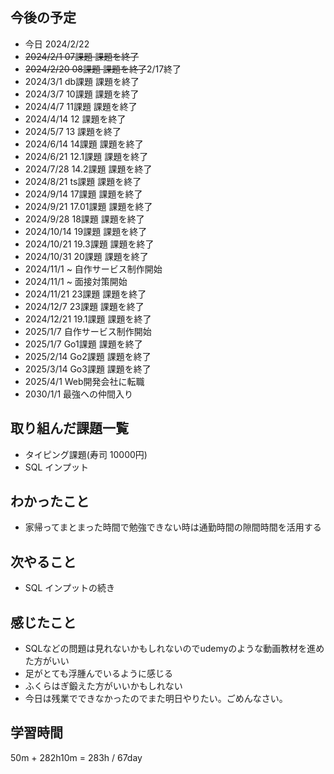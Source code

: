 ## 今後の予定
- 今日 2024/2/22
- ~~2024/2/1 07課題 課題を終了~~
- ~~2024/2/20 08課題 課題を終了~~2/17終了
- 2024/3/1 db課題 課題を終了
- 2024/3/7 10課題 課題を終了
- 2024/4/7 11課題 課題を終了
- 2024/4/14 12 課題を終了
- 2024/5/7 13 課題を終了
- 2024/6/14 14課題 課題を終了
- 2024/6/21 12.1課題 課題を終了
- 2024/7/28 14.2課題 課題を終了
- 2024/8/21 ts課題 課題を終了
- 2024/9/14 17課題 課題を終了
- 2024/9/21 17.01課題 課題を終了
- 2024/9/28 18課題 課題を終了
- 2024/10/14 19課題 課題を終了
- 2024/10/21 19.3課題 課題を終了
- 2024/10/31 20課題 課題を終了
- 2024/11/1 ~ 自作サービス制作開始
- 2024/11/1 ~ 面接対策開始
- 2024/11/21 23課題 課題を終了
- 2024/12/7 23課題 課題を終了
- 2024/12/21 19.1課題 課題を終了
- 2025/1/7 自作サービス制作開始
- 2025/1/7 Go1課題 課題を終了
- 2025/2/14 Go2課題 課題を終了
- 2025/3/14 Go3課題 課題を終了
- 2025/4/1 Web開発会社に転職
- 2030/1/1 最強への仲間入り

## 取り組んだ課題一覧
- タイピング課題(寿司 10000円)
- SQL インプット
## わかったこと
- 家帰ってまとまった時間で勉強できない時は通勤時間の隙間時間を活用する
## 次やること
- SQL インプットの続き
## 感じたこと
- SQLなどの問題は見れないかもしれないのでudemyのような動画教材を進めた方がいい
- 足がとても浮腫んでいるように感じる
- ふくらはぎ鍛えた方がいいかもしれない
- 今日は残業でできなかったのでまた明日やりたい。ごめんなさい。
## 学習時間
50m + 282h10m 
= 283h / 67day
